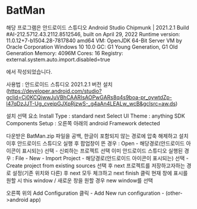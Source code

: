 # BatMan
해당 프로그램은 안드로이드 스튜디오
Android Studio Chipmunk | 2021.2.1
Build #AI-212.5712.43.2112.8512546, built on April 29, 2022
Runtime version: 11.0.12+7-b1504.28-7817840 amd64
VM: OpenJDK 64-Bit Server VM by Oracle Corporation
Windows 10 10.0
GC: G1 Young Generation, G1 Old Generation
Memory: 4096M
Cores: 16
Registry: external.system.auto.import.disabled=true

에서 작성되었습니다.

사용법 : 안드로이드 스튜디오 2021.2.1 버전 설치(https://developer.android.com/studio?gclid=Cj0KCQjwwJuVBhCAARIsAOPwGARs8q4s9boa-pr_oywtdZp-l47qDzJJT-Ug_cvejpGJXpRjzwS-_g4aAn4LEALw_wcB&gclsrc=aw.ds)

설치 선택 요소
Install Type : standard next
Select UI Theme : anything
SDK Components Setup : 오른쪽 아래의 android Framework detected 


다운받은 BatMan.zip 파일을 공백, 한글이 포함되지 않는 경로에 압축 해제하고 설치 이후 
안드로이드 스튜디오 실행 후 팝업창이 뜬 경우 : Open - 해당경로(안드로이드 아이콘이 표시되는) 선택 - 신뢰하는 프로젝트 선택
이미 안드로이드 스튜디오 실행된 경우 : File - New - Import Project - 해당경로(안드로이드 아이콘이 표시되는) 선택 - Create project from existing sources 선택 후 next
프로젝트를 저장하고자하는 경로 설정(기존 위치와 다른) 후 next
모두 체크하고 next
finish 클릭
현재 창에 표시를 원할 시 this window / 새로운 창을 원할 경우 new window를 선택

오른쪽 위의 Add Configuration 클릭 - Add New run configuration - (other->android app)
